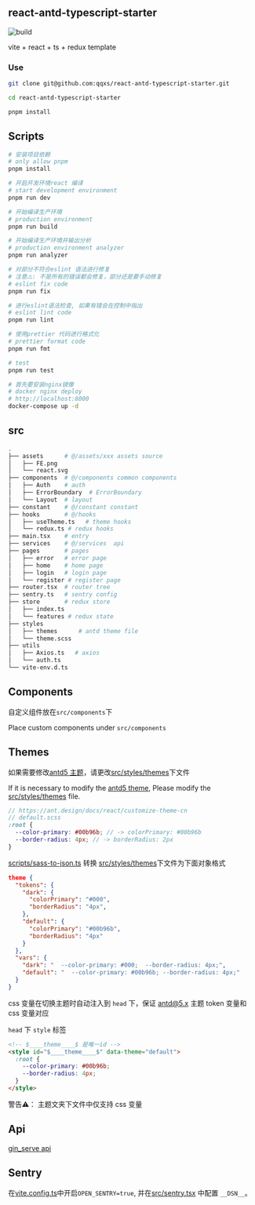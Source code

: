 ## react-antd-typescript-starter

![build](https://github.com/qqxs/react-antd-typescript-starter/workflows/build/badge.svg)

vite + react + ts + redux template

### Use

```sh
git clone git@github.com:qqxs/react-antd-typescript-starter.git

cd react-antd-typescript-starter

pnpm install
```

## Scripts

```sh
# 安装项目依赖
# only allow pnpm
pnpm install

# 开启开发环境react 编译
# start development environment
pnpm run dev

# 开始编译生产环境
# production environment
pnpm run build

# 开始编译生产环境并输出分析
# production environment analyzer
pnpm run analyzer

# 对部分不符合eslint 语法进行修复
# 注意⚠️: 不是所有的错误都会修复，部分还是要手动修复
# eslint fix code
pnpm run fix

# 进行eslint语法检查, 如果有错会在控制中指出
# eslint lint code
pnpm run lint

# 使用prettier 代码进行格式化
# prettier format code
pnpm run fmt

# test
pnpm run test

# 首先要安装nginx镜像
# docker nginx deploy
# http://localhost:8000
docker-compose up -d
```

## src

```bash
.
├── assets      # @/assets/xxx assets source
│   ├── FE.png
│   └── react.svg
├── components  # @/components common components
│   ├── Auth    # auth
│   ├── ErrorBoundary  # ErrorBoundary
│   └── Layout  # layout
├── constant    # @/constant constant
├── hooks       # @/hooks
│   ├── useTheme.ts   # theme hooks
│   └── redux.ts # redux hooks
├── main.tsx    # entry
├── services    # @/services  api
├── pages       # pages
│   ├── error   # error page
│   ├── home    # home page
│   ├── login   # login page
│   └── register # register page
├── router.tsx  # router tree
├── sentry.ts   # sentry config
├── store       # redux store
│   ├── index.ts
│   └── features # redux state
├── styles
│   ├── themes      # antd theme file
│   └── theme.scss
├── utils
│   ├── Axios.ts   # axios
│   └── auth.ts
└── vite-env.d.ts
```

## Components

自定义组件放在`src/components`下

Place custom components under `src/components`

## Themes

如果需要修改[antd5 主题](https://ant.design/docs/react/customize-theme-cn)，请更改[src/styles/themes](./src/styles/themes)下文件

If it is necessary to modify the [antd5 theme](https://ant.design/docs/react/customize-theme-cn), Please modify the [src/styles/themes](./src/styles/themes) file.

```scss
// https://ant.design/docs/react/customize-theme-cn
// default.scss
:root {
  --color-primary: #00b96b; // -> colorPrimary: #00b96b
  --border-radius: 4px; // -> borderRadius: 2px
}
```

[scripts/sass-to-json.ts](./scripts/sass-to-json.ts) 转换 [src/styles/themes](./src/styles/themes)下文件为下面对象格式

```json
theme {
  "tokens": {
    "dark": {
      "colorPrimary": "#000",
      "borderRadius": "4px",
    },
    "default": {
      "colorPrimary": "#00b96b",
      "borderRadius": "4px"
    }
  },
  "vars": {
    "dark": "  --color-primary: #000;  --border-radius: 4px;",
    "default": "  --color-primary: #00b96b; --border-radius: 4px;"
  }
}
```

css 变量在切换主题时自动注入到 `head` 下，保证 antd@5.x 主题 token 变量和css 变量对应

`head` 下 `style` 标签

```html
<!-- $____theme____$ 是唯一id -->
<style id="$____theme____$" data-theme="default">
  :root {
    --color-primary: #00b96b;
    --border-radius: 4px;
  }
</style>
```

警告⚠️： 主题文夹下文件中仅支持 css 变量

<!-- 如果使用`less`, 请安装 [less-vars-to-js](https://www.npmjs.com/package/less-vars-to-js) 按照下面 👇 代码自行调试。

If using `less`, please install [less-vars-to-js](https://www.npmjs.com/package/less-vars-to-js) According to the following 👇 Code self debugging.

````ts
import lessToJs from 'less-vars-to-js';
import { lowerCamel } from '@skax/camel';
import fs from 'fs';

/**
 * less 变量转成 json 格式 (更改 antd 主题样式更新需要重启)
 * Convert the less variable to JSON format
 *
 * @example
 *
 * ```less
 *   $color-primary: #00b96b;
 *   $border-radius: 2px;
 * ```
 *
 * ```js
 * lessVar2JSON()  //  -> {"colorPrimary": "#00b96b", "borderRadius": "2px"}
 * ```
 *
 * @returns {Object}
 */
function lessVar2JSON() {
  // Read the less file in as string
  const paletteLess = fs.readFileSync('./src/styles/antd-theme.less', 'utf-8');
  // Pass in file contents
  const palette = lessToJs(paletteLess, {
    resolveVariables: true,
    stripPrefix: true,
  });

  return Object.keys(palette).reduce((pre, cur) => {
    pre[lowerCamel(cur, '-')] = palette[cur];
    return pre;
  }, {});
}
export default lessVar2JSON;
```` -->

## Api

[gin_serve api](https://github.com/freeshineit/gin_serve)

## Sentry

在[vite.config.ts](./vite.config.ts)中开启`OPEN_SENTRY=true`, 并在[src/sentry.tsx](./src/sentry.ts) 中配置 `__DSN__`。
